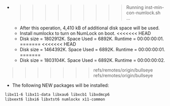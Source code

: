 * >>>>>>>>> Running inst-min-con-numlock.sh ...
  * After this operation, 4,410 kB of additional disk space will be used.
  * Install numlockx to turn on NumLock on boot.
<<<<<<< HEAD
  * Disk size = 1802912K. Space Used = 6892K. Runtime = 00:00:00:01.
=======
<<<<<<< HEAD
  * Disk size = 1464392K. Space Used = 6892K. Runtime = 00:00:00:01.
=======
  * Disk size = 1803104K. Space Used = 6892K. Runtime = 00:00:00:02.
>>>>>>> refs/remotes/origin/bullseye
>>>>>>> refs/remotes/origin/bullseye
  * The following NEW packages will be installed:
  ```bash
libx11-6 libx11-data libxau6 libxcb1 libxdmcp6
libxext6 libxi6 libxtst6 numlockx x11-common
  ```
